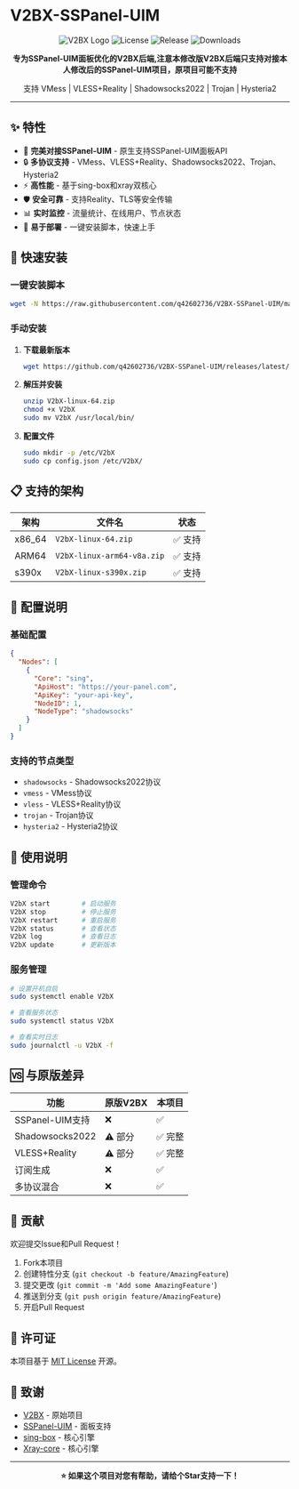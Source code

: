 # V2BX-SSPanel-UIM

<div align="center">

![V2BX Logo](https://img.shields.io/badge/V2BX-SSPanel--UIM-blue?style=for-the-badge)
![License](https://img.shields.io/github/license/q42602736/V2BX-SSPanel-UIM?style=for-the-badge)
![Release](https://img.shields.io/github/v/release/q42602736/V2BX-SSPanel-UIM?style=for-the-badge)
![Downloads](https://img.shields.io/github/downloads/q42602736/V2BX-SSPanel-UIM/total?style=for-the-badge)

**专为SSPanel-UIM面板优化的V2BX后端,注意本修改版V2BX后端只支持对接本人修改后的SSPanel-UIM项目，原项目可能不支持**

支持 VMess | VLESS+Reality | Shadowsocks2022 | Trojan | Hysteria2

</div>

---

## ✨ 特性

- 🚀 **完美对接SSPanel-UIM** - 原生支持SSPanel-UIM面板API
- 🔒 **多协议支持** - VMess、VLESS+Reality、Shadowsocks2022、Trojan、Hysteria2
- ⚡ **高性能** - 基于sing-box和xray双核心
- 🛡️ **安全可靠** - 支持Reality、TLS等安全传输
- 📊 **实时监控** - 流量统计、在线用户、节点状态
- 🔧 **易于部署** - 一键安装脚本，快速上手

## 🚀 快速安装

### 一键安装脚本

```bash
wget -N https://raw.githubusercontent.com/q42602736/V2BX-SSPanel-UIM/main/install.sh && bash install.sh
```

### 手动安装

1. **下载最新版本**
   ```bash
   wget https://github.com/q42602736/V2BX-SSPanel-UIM/releases/latest/download/V2bX-linux-64.zip
   ```

2. **解压并安装**
   ```bash
   unzip V2bX-linux-64.zip
   chmod +x V2bX
   sudo mv V2bX /usr/local/bin/
   ```

3. **配置文件**
   ```bash
   sudo mkdir -p /etc/V2bX
   sudo cp config.json /etc/V2bX/
   ```

## 📋 支持的架构

| 架构 | 文件名 | 状态 |
|------|--------|------|
| x86_64 | `V2bX-linux-64.zip` | ✅ 支持 |
| ARM64 | `V2bX-linux-arm64-v8a.zip` | ✅ 支持 |
| s390x | `V2bX-linux-s390x.zip` | ✅ 支持 |

## 🔧 配置说明

### 基础配置

```json
{
  "Nodes": [
    {
      "Core": "sing",
      "ApiHost": "https://your-panel.com",
      "ApiKey": "your-api-key",
      "NodeID": 1,
      "NodeType": "shadowsocks"
    }
  ]
}
```

### 支持的节点类型

- `shadowsocks` - Shadowsocks2022协议
- `vmess` - VMess协议
- `vless` - VLESS+Reality协议
- `trojan` - Trojan协议
- `hysteria2` - Hysteria2协议

## 📖 使用说明

### 管理命令

```bash
V2bX start        # 启动服务
V2bX stop         # 停止服务
V2bX restart      # 重启服务
V2bX status       # 查看状态
V2bX log          # 查看日志
V2bX update       # 更新版本
```

### 服务管理

```bash
# 设置开机自启
sudo systemctl enable V2bX

# 查看服务状态
sudo systemctl status V2bX

# 查看实时日志
sudo journalctl -u V2bX -f
```

## 🆚 与原版差异

| 功能 | 原版V2BX | 本项目 |
|------|----------|--------|
| SSPanel-UIM支持 | ❌ | ✅ |
| Shadowsocks2022 | ⚠️ 部分 | ✅ 完整 |
| VLESS+Reality | ⚠️ 部分 | ✅ 完整 |
| 订阅生成 | ❌ | ✅ |
| 多协议混合 | ❌ | ✅ |

## 🤝 贡献

欢迎提交Issue和Pull Request！

1. Fork本项目
2. 创建特性分支 (`git checkout -b feature/AmazingFeature`)
3. 提交更改 (`git commit -m 'Add some AmazingFeature'`)
4. 推送到分支 (`git push origin feature/AmazingFeature`)
5. 开启Pull Request

## 📄 许可证

本项目基于 [MIT License](LICENSE) 开源。

## 🙏 致谢

- [V2BX](https://github.com/wyx2685/V2bX) - 原始项目
- [SSPanel-UIM](https://github.com/Anankke/SSPanel-UIM) - 面板支持
- [sing-box](https://github.com/SagerNet/sing-box) - 核心引擎
- [Xray-core](https://github.com/XTLS/Xray-core) - 核心引擎

---

<div align="center">

**⭐ 如果这个项目对您有帮助，请给个Star支持一下！**

</div>
